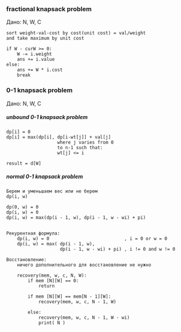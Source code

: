 ### fractional knapsack problem

Дано: N, W, C

    sort weight-val-cost by cost(unit cost) = val/weight
    and take maximum by unit cost
    
    if W - curW >= 0:
        W -= i.weight
        ans += i.value
    else:
        ans += W * i.cost
        break



### 0-1 knapsack problem

Дано: N, W, C

##### unbound 0-1 knapsack problem
    
    dp[i] = 0
    dp[i] = max(dp[i], dp[i-wt[j]] + val[j] 
                       where j varies from 0 
                       to n-1 such that:
                       wt[j] <= i
    
    result = d[W]
    
##### normal 0-1 knapsack problem
    
    Берем и уменьшаем вес или не берем
    dp(i, w)
    
    dp(0, w) = 0
    dp(i, w) = 0
    dp(i, w) = max(dp(i - 1, w), dp(i - 1, w - wi) + pi)
    
    
    Рекурентная формула:
        dp(i, w) = 0                            , i = 0 or w = 0 
        dp(i, w) = max( dp(i - 1, w),
                        dp(i - 1, w - wi) + pi) , i != 0 and w != 0
    
    Восстановление:
        ничего дополнительного для восстановление не нужно
    
        recovery(mem, w, c, N, W):
            if mem [N][W] == 0:
                return
             
            if mem [N][W] == mem[N - 1][W]:
                recovery(mem, w, c, N - 1, W)
                
            else:
                recovery(mem, w, c, N - 1, W - wi)
                print( N )